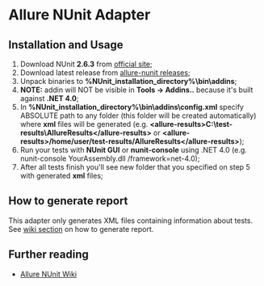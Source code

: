 # Allure NUnit Adapter

## Installation and Usage

 1. Download NUnit **2.6.3** from [official site](http://www.nunit.org/);
 2. Download latest release from [allure-nunit releases](https://github.com/allure-framework/allure-nunit/releases);
 3. Unpack binaries to **%NUnit_installation_directory%\bin\addins**;
 4. **NOTE:** addin will NOT be visible in **Tools -> Addins..** because it's built against **.NET 4.0**;
 5. In **%NUnit_installation_directory%\bin\addins\config.xml** specify ABSOLUTE path to any folder (this folder will be created automatically) where **xml** files will be generated (e.g. **&lt;allure-results>C:\test-results\AllureResults&lt;/allure-results>** or **&lt;allure-results>/home/user/test-results/AllureResults&lt;/allure-results>**);
 6. Run your tests with **NUnit GUI** or **nunit-console** using .NET 4.0 (e.g. nunit-console YourAssembly.dll /framework=net-4.0);
 7. After all tests finish you'll see new folder that you specified on step 5 with generated **xml** files;

## How to generate report
This adapter only generates XML files containing information about tests. See [wiki section](https://github.com/allure-framework/allure-core/wiki#generating-report) on how to generate report.

## Further reading
 * [Allure NUnit Wiki](https://github.com/allure-framework/allure-csharp-commons/wiki)
